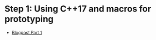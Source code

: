 # Step 1: Using C++17 and macros for prototyping

- [Blogpost Part 1](https://nafe.es/posts/2020-02-22-designing-terrible-language-part-1/)
